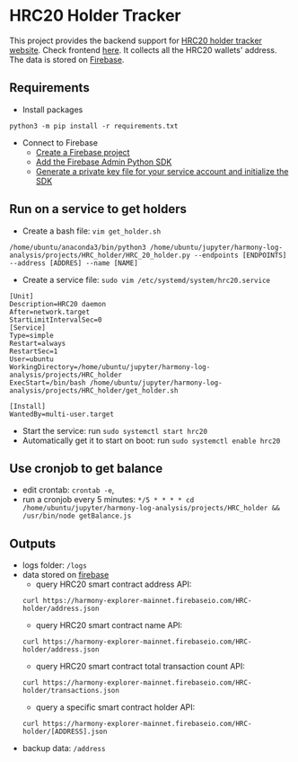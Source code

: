 # HRC20 Holder Tracker
This project provides the backend support for [HRC20 holder tracker website](https://harmony-hrc-holder.firebaseapp.com/#/). Check frontend [here](https://github.com/ivorytowerdds/hrc20-hodler). It collects all the HRC20 wallets' address. The data is stored on [Firebase](https://console.firebase.google.com/project/harmony-explorer-mainnet/database/harmony-explorer-mainnet/data/HRC-holder). 

## Requirements
- Install packages
```
python3 -m pip install -r requirements.txt
```
- Connect to Firebase
	- [Create a Firebase project](https://console.firebase.google.com/u/0/)
	- [Add the Firebase Admin Python SDK](https://firebase.google.com/docs/admin/setup#add-sdk)
	- [Generate a private key file for your service account and initialize the SDK](https://firebase.google.com/docs/admin/setup#initialize-sdk)


## Run on a service to get holders
- Create a bash file: `vim get_holder.sh`
```
/home/ubuntu/anaconda3/bin/python3 /home/ubuntu/jupyter/harmony-log-analysis/projects/HRC_holder/HRC_20_holder.py --endpoints [ENDPOINTS] --address [ADDRES] --name [NAME]
```
- Create a service file: `sudo vim /etc/systemd/system/hrc20.service`
```
[Unit]
Description=HRC20 daemon
After=network.target
StartLimitIntervalSec=0
[Service]
Type=simple
Restart=always
RestartSec=1
User=ubuntu
WorkingDirectory=/home/ubuntu/jupyter/harmony-log-analysis/projects/HRC_holder
ExecStart=/bin/bash /home/ubuntu/jupyter/harmony-log-analysis/projects/HRC_holder/get_holder.sh

[Install]
WantedBy=multi-user.target
```
- Start the service: run `sudo systemctl start hrc20`
- Automatically get it to start on boot: run `sudo systemctl enable hrc20`

## Use cronjob to get balance
- edit crontab: `crontab -e`, 
- run a cronjob every 5 minutes: `*/5 * * * * cd /home/ubuntu/jupyter/harmony-log-analysis/projects/HRC_holder && /usr/bin/node getBalance.js`

## Outputs
- logs folder: `/logs`
- data stored on [firebase](https://console.firebase.google.com/project/harmony-explorer-mainnet/database/harmony-explorer-mainnet/data/HRC-holder) 
    - query HRC20 smart contract address API: 
    ```
    curl https://harmony-explorer-mainnet.firebaseio.com/HRC-holder/address.json
    ```
    - query HRC20 smart contract name API:
    ```
    curl https://harmony-explorer-mainnet.firebaseio.com/HRC-holder/address.json
    ```
    - query HRC20 smart contract total transaction count API:
    ```
    curl https://harmony-explorer-mainnet.firebaseio.com/HRC-holder/transactions.json
    ```
    - query a specific smart contract holder API:
    ```
    curl https://harmony-explorer-mainnet.firebaseio.com/HRC-holder/[ADDRESS].json
    ```
- backup data: `/address`






